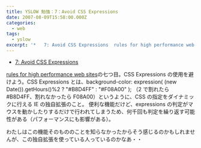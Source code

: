 ```yaml
---
title: YSLOW 勉強：7：Avoid CSS Expressions
date: 2007-08-09T15:58:00.000Z
categories:
  - web
tags:
  - yslow
excerpt: '*   7: Avoid CSS Expressions  rules for high performance web sitesの七つ目。CSS Expressions の使用を避けよう。CSS Expressionsとは、background-color: expression( (new Date()).getHours()&#x25;2 ? "#B8D4FF" : "#F08A00" ); （2で割れたら#B8D4FF、割れなかったらF08A00）というように、CSSの指定をダイナミックに行えるIEの独自拡張のこと。 便利な機能だけど、expressionsの判定がマウスを動かしたりするだけで行われてしまうため、何千回も判定を繰り返す可能性がある（パフォーマンスにも影響がある）。'
---
```


- [7: Avoid CSS Expressions](http://developer.yahoo.com/performance/rules.html#css_expressions)

[rules for high performance web sites](http://developer.yahoo.com/performance/rules.html)の七つ目。CSS Expressions の使用を避けよう。CSS Expressions とは、background-color: expression( (new Date()).getHours()&#x25;2 ? "#B8D4FF" : "#F08A00" ); （2 で割れたら#B8D4FF、割れなかったら F08A00）というように、CSS の指定をダイナミックに行える IE の独自拡張のこと。 便利な機能だけど、expressions の判定がマウスを動かしたりするだけで行われてしまうため、何千回も判定を繰り返す可能性がある（パフォーマンスにも影響がある）。

わたしはこの機能そのもののことを知らなかったからそう感じるのかもしれませんが、この独自拡張を使っている人っているのかなあ・・
